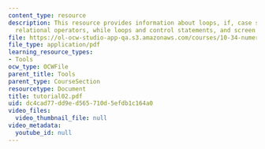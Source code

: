```yaml
---
content_type: resource
description: This resource provides information about loops, if, case structures and
  relational operators, while loops and control statements, and screen input/output.
file: https://ol-ocw-studio-app-qa.s3.amazonaws.com/courses/10-34-numerical-methods-applied-to-chemical-engineering-fall-2005/dc4cad77dd9ed565710d5efdb1c164a0_tutorial02.pdf
file_type: application/pdf
learning_resource_types:
- Tools
ocw_type: OCWFile
parent_title: Tools
parent_type: CourseSection
resourcetype: Document
title: tutorial02.pdf
uid: dc4cad77-dd9e-d565-710d-5efdb1c164a0
video_files:
  video_thumbnail_file: null
video_metadata:
  youtube_id: null
---
```

